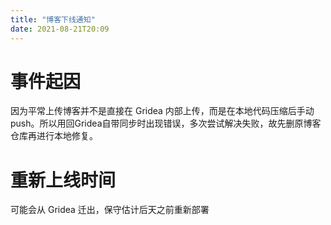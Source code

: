 ```yaml
---
title: "博客下线通知"
date: 2021-08-21T20:09
---
```


# 事件起因
因为平常上传博客并不是直接在 Gridea 内部上传，而是在本地代码压缩后手动 push。所以用回Gridea自带同步时出现错误，多次尝试解决失败，故先删原博客仓库再进行本地修复。

# 重新上线时间
可能会从 Gridea 迁出，保守估计后天之前重新部署